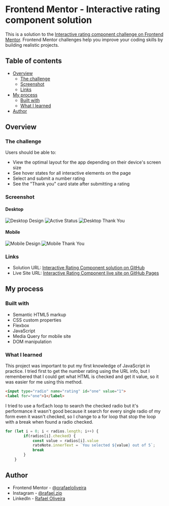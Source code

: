 # Frontend Mentor - Interactive rating component solution

This is a solution to the [Interactive rating component challenge on Frontend Mentor](https://www.frontendmentor.io/challenges/interactive-rating-component-koxpeBUmI). Frontend Mentor challenges help you improve your coding skills by building realistic projects. 

## Table of contents

- [Overview](#overview)
  - [The challenge](#the-challenge)
  - [Screenshot](#screenshot)
  - [Links](#links)
- [My process](#my-process)
  - [Built with](#built-with)
  - [What I learned](#what-i-learned)
- [Author](#author)

## Overview

### The challenge

Users should be able to:

- View the optimal layout for the app depending on their device's screen size
- See hover states for all interactive elements on the page
- Select and submit a number rating
- See the "Thank you" card state after submitting a rating

### Screenshot

#### Desktop
![Desktop Design](https://i.imgur.com/L6q2Y1l.png)
![Active Status](https://i.imgur.com/4ox0DrR.png)
![Desktop Thank You](https://i.imgur.com/943rJz5.png)

#### Mobile
![Mobile Design](https://i.imgur.com/1e2joQd.png)
![Mobile Thank You](https://i.imgur.com/67QSUed.png)

### Links

- Solution URL: [Interactive Rating Component solution on GitHub](https://github.com/orafaeloliveira/interactive-rating-component-main)
- Live Site URL: [Interactive Rating Component live site on GitHub Pages](https://orafaeloliveira.github.io/interactive-rating-component-main/)

## My process

### Built with

- Semantic HTML5 markup
- CSS custom properties
- Flexbox
- JavaScript
- Media Query for mobile site
- DOM manipulation


### What I learned

This project was important to put my first knowledge of JavaScript in practice. I tried first to get the number rating using the URL info, but I remembered that I could get what HTML is checked and get it value, so it was easier for me using this method.

```html
<input type="radio" name="rating" id="one" value="1">
<label for="one">1</label>
```

I tried to use a forEach loop to search the checked radio but it's performance it wasn't good because it search for every single radio of my form even it wasn't checked, so I change to a for loop that stop the loop with a break when found a radio checked.

```js
for (let i = 0; i < radios.length; i++) {
        if(radios[i].checked) {
            const value = radios[i].value
            rateNote.innerText = `You selected ${value} out of 5`;
            break
        }
    }
```

## Author

- Frontend Mentor - [@orafaeloliveira](https://www.frontendmentor.io/profile/orafaeloliveira)
- Instagram - [@rafael.zip](https://www.instagram.com/rafael.zip)
- LinkedIn - [Rafael Oliveira](https://www.linkedin.com/in/rafaeloliveira-ds/)